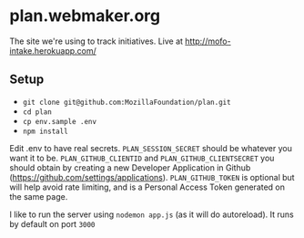 # plan.webmaker.org

The site we're using to track initiatives. Live at http://mofo-intake.herokuapp.com/

## Setup

* `git clone git@github.com:MozillaFoundation/plan.git`
* `cd plan`
* `cp env.sample .env`
* `npm install`

Edit .env to have real secrets.  `PLAN_SESSION_SECRET` should be whatever you want it to be.
`PLAN_GITHUB_CLIENTID` and `PLAN_GITHUB_CLIENTSECRET` you should obtain by creating a new Developer Application in Github (https://github.com/settings/applications).  `PLAN_GITHUB_TOKEN` is optional but will help avoid rate limiting, and is a Personal Access Token generated on the same page.

I like to run the server using `nodemon app.js` (as it will do autoreload).  It runs by default on port `3000`
